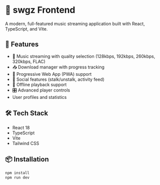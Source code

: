 # 🎵 swgz  Frontend

A modern, full-featured music streaming application built with React, TypeScript, and Vite.

## 🚀 Features

- 🎵 Music streaming with quality selection (128kbps, 192kbps, 260kbps, 320kbps, FLAC)
- 📥 Download manager with progress tracking
- 📱 Progressive Web App (PWA) support
- 👥 Social features (stalk/unstalk, activity feed)
- 💾 Offline playback support
- 🎛️ Advanced player controls
- User profiles and statistics

## 🛠️ Tech Stack

- React 18
- TypeScript
- Vite
- Tailwind CSS

## 📦 Installation
```bash
npm install
npm run dev